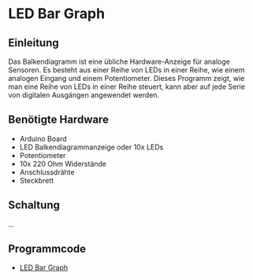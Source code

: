 # LED Bar Graph

## Einleitung

Das Balkendiagramm ist eine übliche Hardware-Anzeige für analoge Sensoren. 
Es besteht aus einer Reihe von LEDs in einer Reihe, wie einem analogen Eingang und einem Potentiometer. 
Dieses Programm zeigt, wie man eine Reihe von LEDs in einer Reihe steuert, kann aber auf jede Serie von digitalen Ausgängen angewendet werden.

## Benötigte Hardware

* Arduino Board
* LED Balkendiagrammanzeige oder 10x LEDs
* Potentiometer
* 10x 220 Ohm Widerstände
* Anschlussdrähte
* Steckbrett

## Schaltung

...

## Programmcode

* [LED Bar Graph](https://github.com/YodaCh96/Arduino/blob/master/LED_Bar_Graph/LED_Bar_Graph.ino)
